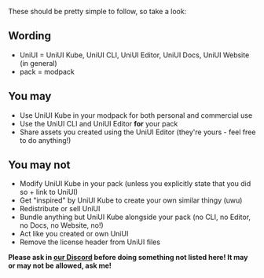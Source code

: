 These should be pretty simple to follow, so take a look:

## Wording

- UniUI = UniUI Kube, UniUI CLI, UniUI Editor, UniUI Docs, UniUI Website (in general)
- pack = modpack

## You may

- Use UniUI Kube in your modpack for both personal and commercial use
- Use the UniUI CLI and UniUI Editor **for** your pack
- Share assets you created using the UniUI Editor (they're yours - feel free to do anything!)

## You may not

- Modify UniUI Kube in your pack (unless you explicitly state that you did so + link to UniUI)
- Get "inspired" by UniUI Kube to create your own similar thingy (uwu)
- Redistribute or sell UniUI
- Bundle anything but UniUI Kube alongside your pack (no CLI, no Editor, no Docs, no Website, no!)
- Act like you created or own UniUI
- Remove the license header from UniUI files

**Please ask in [our Discord](https://discord.gg/TZXUQVzPJ6) before doing something
not listed here! It may or may not be allowed, ask me!**
